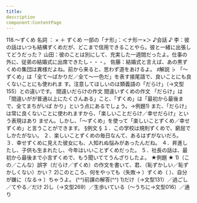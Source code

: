 ```yaml
---
title:
description
component:ContentPage
---
```



118.～ずくめ
名詞 ： × ＋ ずくめ
一部の「ナ形」：＜ナ形ー×＞
♪会話 ♪
李：彼の話はいつも結構ずくめだが、どこまで信用できることやら。彼と一緒に出張してどうだった？
山田：彼のことは別にして、充実した一週間だったよ。仕事の外に、従弟の結婚式に出席できたし・・・。 佐藤：結婚式と言えば、あの黒ずくめの集団は異様だよね。前から来ると、思わず道をあけるよ。
♯解説 ♭
「～ずくめ」は「全て～ばかりだ／全て～一色だ」を表す接尾語で、良いことにも良くないことにも使われま す。注意してほしいのは類義語の「だらけ」（→文型155）との違いです。
間違いだらけの作文
間違いずくめの作文
「だらけ」は「間違いがが普通以上にたくさんある」こと、「ずくめ」は「最初から最後まで、全てまちがいば かり」という点にあるでしょう。→例題1)
また、「だらけ」は常に良くないことに使われますから、「楽しいことだらけ／幸せだらけ」という表現はあり ません。しかし、「～ずくめ」を使って「楽しいことずくめ／幸せずくめ」と言うことができます。
§例文 §
１．この学校は規則ずくめで、窮屈でしかたがない。
２．楽しいことずくめの毎日なんて、あるはずがないだろ。
３．幸せずくめに見えた彼女にも、人知れぬ悩みがあったんだね。
４．昇進したし、子供も生まれたし、今年はいいことずくめだった。
５．社長の話は、最初から最後まで小言ずくめで、もう聞いててうんざりしたよ。
★例題 ★
1)（この／こんな）誤字（だらけ／ずくめ）の作文を書いて、君、（恥ずかしい／恥ずかしくない）かい？
2)このところ、何をやっても（失敗→ ）ずくめ（ ）、自分が嫌に（なる→ ）ちゃうよ。
(^^)前課の解答(^^)
1)だけ（→文型131）／過ごし／てやる／だけ
2)し（→文型269）／生歩いている（～うちに→文型016）／通り
